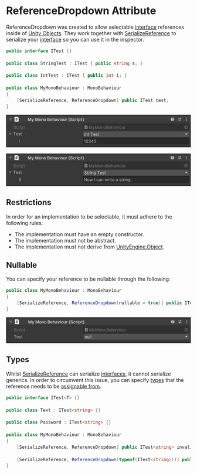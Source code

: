 # ReferenceDropdown Attribute

ReferenceDropdown was created to allow selectable [interface](https://learn.microsoft.com/en-us/dotnet/csharp/language-reference/keywords/interface) references inside of [Unity Objects](https://docs.unity3d.com/ScriptReference/Object.html). They work together with [SerializeReference](https://docs.unity3d.com/ScriptReference/SerializeReference.html) to serialize your [interface](https://learn.microsoft.com/en-us/dotnet/csharp/language-reference/keywords/interface) so you can use it in the inspector.

```csharp
public interface ITest {}

public class StringTest : ITest { public string s; }

public class IntTest : ITest { public int i; }

public class MyMonoBehaviour : MonoBehaviour
{
    [SerializeReference, ReferenceDropdown] public ITest test;
}
```

![](../images/ReferenceDropdown%20IntTest.png)

![](../images/ReferenceDropdown%20StringTest.png)

## Restrictions

In order for an implementation to be selectable, it must adhere to the following rules:
- The implementation must have an empty constructor.
- The implementation must not be abstract.
- The implementation must not derive from [UnityEngine.Object](https://docs.unity3d.com/ScriptReference/Object.html).

## Nullable

You can specify your reference to be nullable through the following:

```csharp
public class MyMonoBehaviour : MonoBehaviour
{
    [SerializeReference, ReferenceDropdown(nullable = true)] public ITest test;
}
```

![](../images/ReferenceDropdown%20null.png)

## Types

Whilst [SerializeReference](https://docs.unity3d.com/ScriptReference/SerializeReference.html) can serialize [interfaces](https://learn.microsoft.com/en-us/dotnet/csharp/language-reference/keywords/interface), it cannot serialize generics. In order to circumvent this issue, you can specify [types](https://learn.microsoft.com/en-us/dotnet/api/system.type) that the reference needs to be [assignable from](https://learn.microsoft.com/en-us/dotnet/api/system.type.isassignablefrom).

```csharp
public interface ITest<T> {}

public class Text : ITest<string> {}

public class Password : ITest<string> {}

public class MyMonoBehaviour : MonoBehaviour
{
    [SerializeReference, ReferenceDropdown] public ITest<string> invalid; // invalid

    [SerializeReference, ReferenceDropdown(typeof(ITest<string>))] public object valid; // valid
}
```